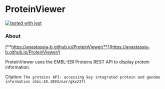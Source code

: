 # ProteinViewer

[![tested with jest](https://img.shields.io/badge/tested_with-jest-99424f.svg)](https://github.com/facebook/jest)

### About
[**https://anastassia-b.github.io/ProteinViewer/**](https://anastassia-b.github.io/ProteinViewer/)

ProteinViewer uses the EMBL-EBI Proteins REST API to display protein information.

Citation: `The proteins API: accessing key integrated protein and genome information (doi:10.1093/nar/gkx237)`
